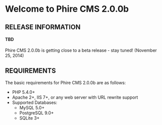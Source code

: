 Welcome to Phire CMS 2.0.0b
===========================

RELEASE INFORMATION
-------------------
#### TBD ####
Phire CMS 2.0.0b is getting close to a beta release - stay tuned! (November 25, 2014)


REQUIREMENTS
------------
The basic requirements for Phire CMS 2.0.0b are as follows:

* PHP 5.4.0+
* Apache 2+, IIS 7+, or any web server with URL rewrite support
* Supported Databases:
    - MySQL 5.0+
    - PostgreSQL 9.0+
    - SQLite 3+

